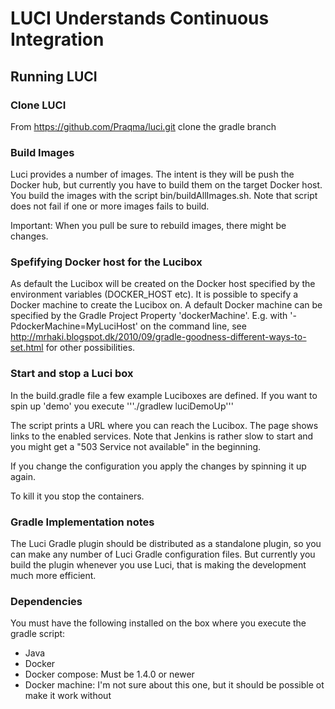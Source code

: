 # LUCI Understands Continuous Integration

## Running LUCI

### Clone LUCI

From https://github.com/Praqma/luci.git clone the gradle branch

### Build Images

Luci provides a number of images. The intent is they will be push the  Docker hub, but currently you have to build them on the target Docker host.
You build the images with the script bin/buildAllImages.sh. Note that script does not fail if one or more images fails to build.

Important: When you pull  be sure to rebuild images, there might be changes. 

### Spefifying Docker host for the Lucibox

As default the Lucibox will be created on the Docker host specified by the environment variables (DOCKER_HOST etc).
It is possible to specify a Docker machine to create the Lucibox on. A default Docker machine can be
specified by the Gradle Project Property 'dockerMachine'. E.g. with '-PdockerMachine=MyLuciHost' on the command line,
see http://mrhaki.blogspot.dk/2010/09/gradle-goodness-different-ways-to-set.html for other possibilities.

### Start and stop a Luci box

In the build.gradle file a few example Luciboxes are defined. If you want to spin up 'demo' you execute
'''./gradlew luciDemoUp'''

The script prints a URL where you can reach the Lucibox. The page shows links to the enabled services.
Note that Jenkins is rather slow to start and you might get a "503 Service not available" in the beginning.

If you change the configuration you apply the changes by spinning it up again.

To kill it you stop the containers.

### Gradle Implementation notes

The Luci Gradle plugin should be distributed as a standalone plugin, so you can make any number of Luci Gradle configuration files. But currently you build the plugin whenever you use Luci, that is making the development much more efficient.

### Dependencies

You must have the following installed on the box where you execute the gradle script:
* Java
* Docker
* Docker compose: Must be 1.4.0 or newer
* Docker machine: I'm not sure about this one, but it should be possible ot make it work without
